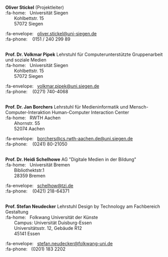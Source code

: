**Oliver Stickel** (Projektleiter)  
:fa-home:&nbsp;&nbsp;&nbsp;Universität Siegen  
&nbsp;&nbsp;&nbsp;&nbsp;&nbsp;&nbsp;&nbsp;Kohlbettstr. 15  
&nbsp;&nbsp;&nbsp;&nbsp;&nbsp;&nbsp;&nbsp;57072 Siegen
  
:fa-envelope:&nbsp;&nbsp;&nbsp;[oliver.stickel@uni-siegen.de](mailto:oliver.stickel@uni-siegen.de)  
:fa-phone:&nbsp;&nbsp;&nbsp;&nbsp;0151 / 240 299 89  
</br>

**Prof. Dr. Volkmar Pipek** Lehrstuhl für Computerunterstützte Gruppenarbeit und soziale Medien  
:fa-home:&nbsp;&nbsp;&nbsp;Universität Siegen  
&nbsp;&nbsp;&nbsp;&nbsp;&nbsp;&nbsp;&nbsp;Kohlbettstr. 15  
&nbsp;&nbsp;&nbsp;&nbsp;&nbsp;&nbsp;&nbsp;57072 Siegen 
 
:fa-envelope:&nbsp;&nbsp;&nbsp;[volkmar.pipek@uni.siegen.de](mailto:volkmar.pipek@uni.siegen.de)  
:fa-phone:&nbsp;&nbsp;&nbsp;&nbsp;(0271) 740-4068  
</br>

**Prof. Dr. Jan Borchers** Lehrstuhl für Medieninformatik und Mensch-Computer-Interaktion
Human-Computer Interaction Center  
:fa-home:&nbsp;&nbsp;&nbsp;RWTH Aachen  
&nbsp;&nbsp;&nbsp;&nbsp;&nbsp;&nbsp;&nbsp;Ahornstr. 55  
&nbsp;&nbsp;&nbsp;&nbsp;&nbsp;&nbsp;&nbsp;52074 Aachen  

:fa-envelope:&nbsp;&nbsp;&nbsp;[borchers@cs.rwth-aachen.de@uni.siegen.de](mailto:borchers@cs.rwth-aachen.de)  
:fa-phone:&nbsp;&nbsp;&nbsp;&nbsp;(0241) 80-21050  
</br>

**Prof. Dr. Heidi Schelhowe** AG "Digitale Medien in der Bildung"  
:fa-home:&nbsp;&nbsp;&nbsp;Universität Bremen  
&nbsp;&nbsp;&nbsp;&nbsp;&nbsp;&nbsp;&nbsp;Bibliothektstr.1  
&nbsp;&nbsp;&nbsp;&nbsp;&nbsp;&nbsp;&nbsp;28359 Bremen  

:fa-envelope:&nbsp;&nbsp;&nbsp;[schelhow@tzi.de](mailto:schelhow@tzi.de)  
:fa-phone:&nbsp;&nbsp;&nbsp;&nbsp;(0421) 218-64371  
</br>

**Prof. Stefan Neudecker** Lehrstuhl Design by Technology am Fachbereich Gestaltung  
:fa-home:&nbsp;&nbsp;&nbsp;Folkwang Universität der Künste  
&nbsp;&nbsp;&nbsp;&nbsp;&nbsp;&nbsp;&nbsp;Campus: Universität Duisburg-Essen  
&nbsp;&nbsp;&nbsp;&nbsp;&nbsp;&nbsp;&nbsp;Universitätsstr. 12, Gebäude R12  
&nbsp;&nbsp;&nbsp;&nbsp;&nbsp;&nbsp;&nbsp;45141 Essen  

:fa-envelope:&nbsp;&nbsp;&nbsp;[stefan.neudecker@folkwang-uni.de](mailto:stefan.neudecker@folkwang-uni.de)  
:fa-phone:&nbsp;&nbsp;&nbsp;(0201) 183 2202
